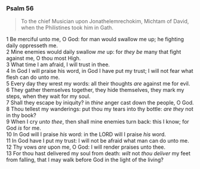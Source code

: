 ### Psalm 56

> To the chief Musician upon Jonathelemrechokim, Michtam of David, when the Philistines took him in Gath.

1 Be merciful unto me, O God: for man would swallow me up; he fighting daily oppresseth me.  
2 Mine enemies would daily swallow *me* up: for *they be* many that fight against me, O thou most High.  
3 What time I am afraid, I will trust in thee.  
4 In God I will praise his word, in God I have put my trust; I will not fear what flesh can do unto me.  
5 Every day they wrest my words: all their thoughts *are* against me for evil.  
6 They gather themselves together, they hide themselves, they mark my steps, when they wait for my soul.  
7 Shall they escape by iniquity? in *thine* anger cast down the people, O God.  
8 Thou tellest my wanderings: put thou my tears into thy bottle: *are they* not in thy book?  
9 When I cry *unto thee*, then shall mine enemies turn back: this I know; for God *is* for me.  
10 In God will I praise *his* word: in the LORD will I praise *his* word.  
11 In God have I put my trust: I will not be afraid what man can do unto me.  
12 Thy vows *are* upon me, O God: I will render praises unto thee.  
13 For thou hast delivered my soul from death: *wilt* not *thou deliver* my feet from falling, that I may walk before God in the light of the living?  
